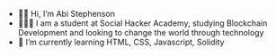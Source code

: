 - ✌🏾 Hi, I’m Abi Stephenson
- 👩🏾‍💻 I am a student at Social Hacker Academy, studying Blockchain Development and looking to change the world through technology
- 🌱 I’m currently learning HTML, CSS, Javascript, Solidity


<!---
AbiStephenson/AbiStephenson is a ✨ special ✨ repository because its `README.md` (this file) appears on your GitHub profile.
You can click the Preview link to take a look at your changes.
--->

